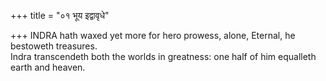 +++
title = "०१ भूय इद्वावृधे"

+++
INDRA hath waxed yet more for hero prowess, alone, Eternal, he bestoweth treasures.  
     Indra transcendeth both the worlds in greatness: one half of him equalleth earth and heaven.